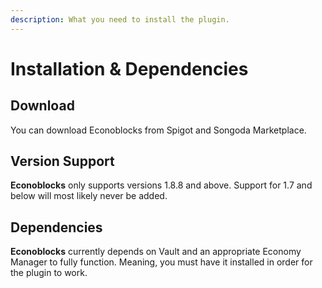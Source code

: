 ```yaml
---
description: What you need to install the plugin.
---
```


# Installation & Dependencies

## Download

You can download Econoblocks from Spigot and Songoda Marketplace.

## Version Support

**Econoblocks** only supports versions 1.8.8 and above. Support for 1.7 and below will most likely never be added.

## Dependencies

**Econoblocks** currently depends on Vault and an appropriate Economy Manager to fully function. Meaning, you must have it installed in order for the plugin to work.
